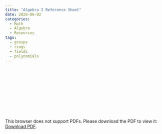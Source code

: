 ```yaml
---
title: "Algebra I Reference Sheet"
date: 2020-06-02
categories:
  - Math
  - Algebra
  - Resources
tags:
  - groups
  - rings
  - fields
  - polynomials
---
```


<object data="https://github.com/elin35/elin35.github.io/blob/master/\_pdfs/Algebra\_I\_Reference\_Sheet.pdf" width="700px" height="700px">
    <embed src="https://github.com/elin35/elin35.github.io/blob/master/\_pdfs/Algebra\_I\_Reference\_Sheet.pdf">
        <p>This browser does not support PDFs. Please download the PDF to view it: <a href="http://yoursite.com/the.pdf">Download PDF</a>.</p>
    </embed>
</object>
